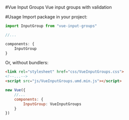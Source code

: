 #Vue Input Groups
Vue input groups with validation

#Usage
Import package in your project:

```Javascript
import InputGroup from "vue-input-groups"

//...

components: {
    InputGroup
}
```

Or, without bundlers:

```html
<link rel="stylesheet" href="css/VueInputGroups.css">
<!--...-->
<script src="js/VueInputGroups.umd.min.js"></script>
```
```Javascript
new Vue({
    //...
    components: {
        InputGroup: VueInputGroups
    }
})
```